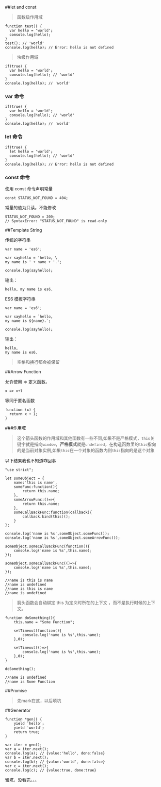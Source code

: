 ##let and const

> 函数级作用域

```
function test() {
  var hello = 'world';
  console.log(hello);
}
test(); // 'world'
console.log(hello); // Error: hello is not defined
```

> 块级作用域

```
if(true) {
  var hello = 'world';
  console.log(hello); // 'world'
}
console.log(hello); // 'world'
```


### var 命令

```
if(true) {
  var hello = 'world';
  console.log(hello); // 'world'
}
console.log(hello); // 'world'
```

### let 命令

```
if(true) {
  let hello = 'world';
  console.log(hello); // 'world'
}
console.log(hello); // Error: hello is not defined
```

### const 命令


使用 const 命令声明常量

```
const STATUS_NOT_FOUND = 404;
```

常量的值为只读，不能修改

```
STATUS_NOT_FOUND = 200;
// SyntaxError: "STATUS_NOT_FOUND" is read-only
```

##Template String

传统的字符串

```
var name = 'es6';

var sayhello = 'hello, \
my name is ' + name + '.';

console.log(sayhello); 
```

输出：

```
hello, my name is es6.
```

ES6 模板字符串

```
var name = 'es6';

var sayhello = `hello,
my name is ${name}.`;

console.log(sayhello);
```

输出：

```
hello,
my name is es6.
```

> 空格和换行都会被保留

##Arrow Function

允许使用 => 定义函数。

```
x => x+1
```

等同于匿名函数

```
function (x) {
  return x + 1;
}
```

###作用域

> 这个箭头函数的作用域和其他函数有一些不同,如果不是严格模式，`this`关键字就是指向`window`，**严格模式**就是`undefined`，在构造函数里的`this`指向的是当前对象实例,如果`this`在一个对象的函数内则`this`指向的是这个对象

以下结果我也不知道咋回事


```
"use strict";

let someObject = {
    name:'this is name',
    someFunc:function(){
        return this.name;
    },
    someArrowFunc:()=>{
        return this.name;
    },
    someCallBackFunc:function(callback){
        callback.bind(this)();
    }
};

console.log('name is %s',someObject.someFunc());
console.log('name is %s',someObject.someArrowFunc());

someObject.someCallBackFunc(function(){
    console.log('name is %s',this.name);
});

someObject.someCallBackFunc(()=>{
    console.log('name is %s',this.name);
});

//name is this is name
//name is undefined
//name is this is name
//name is undefined
```



> 箭头函数会自动绑定 this 为定义时所在的上下文 ，而不是执行时候的上下文。

```
function doSomething(){
    this.name = "Some Function";

    setTimeout(function(){
        console.log('name is %s',this.name);
    },0);

    setTimeout(()=>{
        console.log('name is %s',this.name);
    },0);
}

doSomething();

//name is undefined
//name is Some Function
```

##Promise

> 先mark在这，以后填坑


##Generator

```
function *gen() {
    yield 'hello';
    yield 'world';
    return true;
}

var iter = gen();
var a = iter.next();
console.log(a); // {value:'hello', done:false}
var b = iter.next();
console.log(b); // {value:'world', done:false}
var c = iter.next();
console.log(c); // {value:true, done:true}

```

留坑，没看完。。。